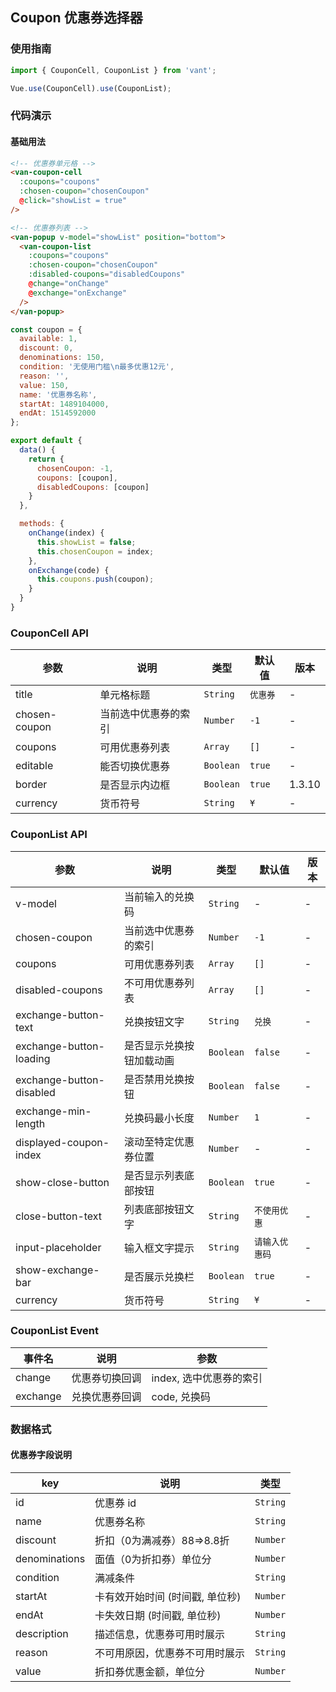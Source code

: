 ## Coupon 优惠券选择器

### 使用指南
``` javascript
import { CouponCell, CouponList } from 'vant';

Vue.use(CouponCell).use(CouponList);
```

### 代码演示

#### 基础用法

```html
<!-- 优惠券单元格 -->
<van-coupon-cell
  :coupons="coupons"
  :chosen-coupon="chosenCoupon"
  @click="showList = true"
/>

<!-- 优惠券列表 -->
<van-popup v-model="showList" position="bottom">
  <van-coupon-list
    :coupons="coupons"
    :chosen-coupon="chosenCoupon"
    :disabled-coupons="disabledCoupons"
    @change="onChange"
    @exchange="onExchange"
  />
</van-popup>
```

```javascript
const coupon = {
  available: 1,
  discount: 0,
  denominations: 150,
  condition: '无使用门槛\n最多优惠12元',
  reason: '',
  value: 150,
  name: '优惠券名称',
  startAt: 1489104000,
  endAt: 1514592000
};

export default {
  data() {
    return {
      chosenCoupon: -1,
      coupons: [coupon],
      disabledCoupons: [coupon]
    }
  },

  methods: {
    onChange(index) {
      this.showList = false;
      this.chosenCoupon = index;
    },
    onExchange(code) {
      this.coupons.push(coupon);
    }
  }
}
```


### CouponCell API

| 参数 | 说明 | 类型 | 默认值 | 版本 |
|------|------|------|------|------|
| title | 单元格标题 | `String` | `优惠券` | - |
| chosen-coupon | 当前选中优惠券的索引 | `Number` | `-1` | - |
| coupons | 可用优惠券列表 | `Array` | `[]` | - |
| editable | 能否切换优惠券 | `Boolean` | `true` | - |
| border | 是否显示内边框 | `Boolean` | `true` | 1.3.10 |
| currency | 货币符号 |  `String` | `¥` | - | 1.5.0 |

### CouponList API

| 参数 | 说明 | 类型 | 默认值 | 版本 |
|------|------|------|------|------|
| v-model | 当前输入的兑换码 | `String` | - | - |
| chosen-coupon | 当前选中优惠券的索引 | `Number` | `-1` | - |
| coupons | 可用优惠券列表 | `Array` | `[]` | - |
| disabled-coupons | 不可用优惠券列表 | `Array` | `[]` | - |
| exchange-button-text | 兑换按钮文字 | `String` | `兑换` | - |
| exchange-button-loading | 是否显示兑换按钮加载动画 | `Boolean` | `false` | - |
| exchange-button-disabled | 是否禁用兑换按钮 | `Boolean` | `false` | - |
| exchange-min-length | 兑换码最小长度 | `Number` | `1` | - |
| displayed-coupon-index | 滚动至特定优惠券位置 | `Number` | - | - |
| show-close-button | 是否显示列表底部按钮 | `Boolean` | `true` | - |
| close-button-text | 列表底部按钮文字 | `String` | `不使用优惠` | - |
| input-placeholder | 输入框文字提示 | `String` | `请输入优惠码` | - |
| show-exchange-bar | 是否展示兑换栏 | `Boolean` | `true` | - |
| currency | 货币符号 |  `String` | `¥` | - | 1.5.0 |

### CouponList Event

| 事件名 | 说明 | 参数 |
|------|------|------|
| change | 优惠券切换回调 | index, 选中优惠券的索引 |
| exchange | 兑换优惠券回调 | code, 兑换码 |

### 数据格式

#### 优惠券字段说明

| key | 说明 | 类型 |
|------|------|------|
| id | 优惠券 id | `String` |
| name | 优惠券名称 | `String` |
| discount | 折扣（0为满减券）88=>8.8折 | `Number` |
| denominations | 面值（0为折扣券）单位分 | `Number` |
| condition | 满减条件 | `String` |
| startAt | 卡有效开始时间 (时间戳, 单位秒) | `Number` |
| endAt | 卡失效日期 (时间戳, 单位秒) | `Number` |
| description | 描述信息，优惠券可用时展示 | `String` |
| reason | 不可用原因，优惠券不可用时展示 | `String` |
| value | 折扣券优惠金额，单位分 | `Number` |
